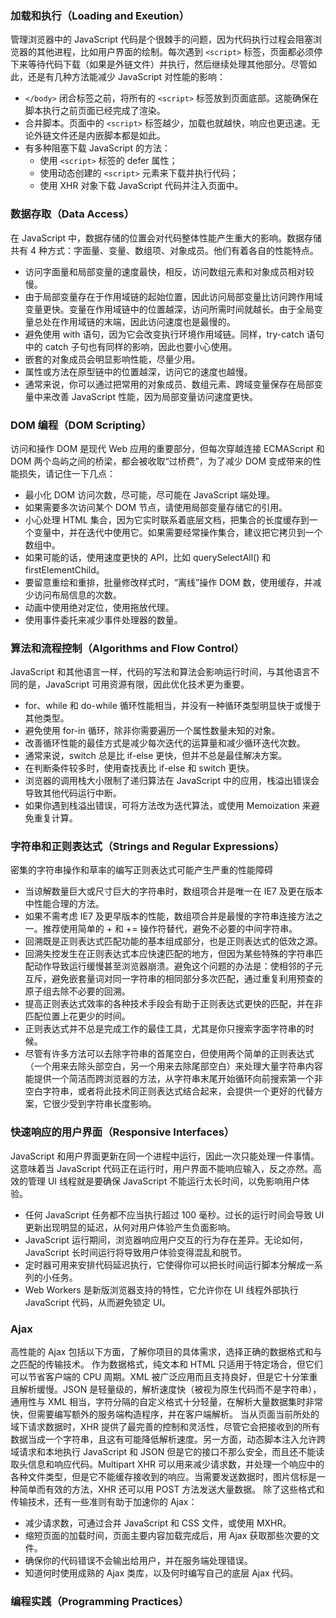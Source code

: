 ### 加载和执行（Loading and Exeution）

管理浏览器中的 JavaScript 代码是个很棘手的问题，因为代码执行过程会阻塞浏览器的其他进程，比如用户界面的绘制。每次遇到 `<script>` 标签，页面都必须停下来等待代码下载（如果是外链文件）并执行，然后继续处理其他部分。尽管如此，还是有几种方法能减少 JavaScript 对性能的影响：

* `</body>` 闭合标签之前，将所有的 `<script>` 标签放到页面底部。这能确保在脚本执行之前页面已经完成了渲染。
* 合并脚本。页面中的 `<script>` 标签越少，加载也就越快，响应也更迅速。无论外链文件还是内嵌脚本都是如此。
* 有多种阻塞下载 JavaScript 的方法：
    * 使用 `<script>` 标签的 defer 属性；
    * 使用动态创建的 `<script>` 元素来下载并执行代码；
    * 使用 XHR 对象下载 JavaScript 代码并注入页面中。

### 数据存取（Data Access）

在 JavaScript 中，数据存储的位置会对代码整体性能产生重大的影响。数据存储共有 4 种方式：字面量、变量、数组项、对象成员。他们有着各自的性能特点。

* 访问字面量和局部变量的速度最快，相反，访问数组元素和对象成员相对较慢。
* 由于局部变量存在于作用域链的起始位置，因此访问局部变量比访问跨作用域变量更快。变量在作用域链中的位置越深，访问所需时间就越长。由于全局变量总处在作用域链的末端，因此访问速度也是最慢的。
* 避免使用 with 语句，因为它会改变执行环境作用域链。同样，try-catch 语句中的 catch 子句也有同样的影响，因此也要小心使用。
* 嵌套的对象成员会明显影响性能，尽量少用。
* 属性或方法在原型链中的位置越深，访问它的速度也越慢。
* 通常来说，你可以通过把常用的对象成员、数组元素、跨域变量保存在局部变量中来改善 JavaScript 性能，因为局部变量访问速度更快。

### DOM 编程（DOM Scripting）

访问和操作 DOM 是现代 Web 应用的重要部分，但每次穿越连接 ECMAScript 和 DOM 两个岛屿之间的桥梁，都会被收取“过桥费”，为了减少 DOM 变成带来的性能损失，请记住一下几点：

* 最小化 DOM 访问次数，尽可能，尽可能在 JavaScript 端处理。
* 如果需要多次访问某个 DOM 节点，请使用局部变量存储它的引用。
* 小心处理 HTML 集合，因为它实时联系着底层文档，把集合的长度缓存到一个变量中，并在迭代中使用它。如果需要经常操作集合，建议把它拷贝到一个数组中。
* 如果可能的话，使用速度更快的 API，比如 querySelectAll() 和 firstElementChild。
* 要留意重绘和重排，批量修改样式时，“离线”操作 DOM 数，使用缓存，并减少访问布局信息的次数。
* 动画中使用绝对定位，使用拖放代理。
* 使用事件委托来减少事件处理器的数量。

### 算法和流程控制（Algorithms and Flow Control）

JavaScript 和其他语言一样，代码的写法和算法会影响运行时间，与其他语言不同的是，JavaScript 可用资源有限，因此优化技术更为重要。

* for、while 和 do-while 循环性能相当，并没有一种循环类型明显快于或慢于其他类型。
* 避免使用 for-in 循环，除非你需要遍历一个属性数量未知的对象。
* 改善循环性能的最佳方式是减少每次迭代的运算量和减少循环迭代次数。
* 通常来说，switch 总是比 if-else 更快，但并不总是最佳解决方案。
* 在判断条件较多时，使用查找表比 if-else 和 switch 更快。
* 浏览器的调用栈大小限制了递归算法在 JavaScript 中的应用，栈溢出错误会导致其他代码运行中断。
* 如果你遇到栈溢出错误，可将方法改为迭代算法，或使用 Memoization 来避免重复计算。

### 字符串和正则表达式（Strings and Regular Expressions）

密集的字符串操作和草率的编写正则表达式可能产生严重的性能障碍

* 当谅解数量巨大或尺寸巨大的字符串时，数组项合并是唯一在 IE7 及更在版本中性能合理的方法。
* 如果不需考虑 IE7 及更早版本的性能，数组项合并是最慢的字符串连接方法之一。推荐使用简单的 + 和 += 操作符替代，避免不必要的中间字符串。
* 回溯既是正则表达式匹配功能的基本组成部分，也是正则表达式的低效之源。
* 回溯失控发生在正则表达式本应快速匹配的地方，但因为某些特殊的字符串匹配动作导致运行缓慢甚至浏览器崩溃。避免这个问题的办法是：使相邻的子元互斥，避免嵌套量词对同一字符串的相同部分多次匹配，通过重复利用预查的原子组去除不必要的回溯。
* 提高正则表达式效率的各种技术手段会有助于正则表达式更快的匹配，并在非匹配位置上花更少的时间。
* 正则表达式并不总是完成工作的最佳工具，尤其是你只搜索字面字符串的时候。
* 尽管有许多方法可以去除字符串的首尾空白，但使用两个简单的正则表达式（一个用来去除头部空白，另一个用来去除尾部空白）来处理大量字符串内容能提供一个简洁而跨浏览器的方法，从字符串末尾开始循环向前搜索第一个非空白字符串，或者将此技术同正则表达式结合起来，会提供一个更好的代替方案，它很少受到字符串长度影响。

### 快速响应的用户界面（Responsive Interfaces）

JavaScript 和用户界面更新在同一个进程中运行，因此一次只能处理一件事情。这意味着当 JavaScript 代码正在运行时，用户界面不能响应输入，反之亦然。高效的管理 UI 线程就是要确保 JavaScript 不能运行太长时间，以免影响用户体验。

* 任何 JavaScript 任务都不应当执行超过 100 毫秒。过长的运行时间会导致 UI 更新出现明显的延迟，从何对用户体验产生负面影响。
* JavaScript 运行期间，浏览器响应用户交互的行为存在差异。无论如何，JavaScript 长时间运行将导致用户体验变得混乱和脱节。
* 定时器可用来安排代码延迟执行，它使得你可以把长时间运行脚本分解成一系列的小任务。
* Web Workers 是新版浏览器支持的特性，它允许你在 UI 线程外部执行 JavaScript 代码，从而避免锁定 UI。

### Ajax

高性能的 Ajax 包括以下方面，了解你项目的具体需求，选择正确的数据格式和与之匹配的传输技术。
作为数据格式，纯文本和 HTML 只适用于特定场合，但它们可以节省客户端的 CPU 周期。XML 被广泛应用而且支持良好，但是它十分笨重且解析缓慢。JSON 是轻量级的，解析速度快（被视为原生代码而不是字符串），通用性与 XML 相当，字符分隔的自定义格式十分轻量，在解析大量数据集时非常快，但需要编写额外的服务端构造程序，并在客户端解析。
当从页面当前所处的域下请求数据时，XHR 提供了最完善的控制和灵活性，尽管它会把接收到的所有数据当成一个字符串，且这有可能降低解析速度。另一方面，动态脚本注入允许跨域请求和本地执行 JavaScript 和 JSON 但是它的接口不那么安全，而且还不能读取头信息和响应代码。Multipart XHR 可以用来减少请求数，并处理一个响应中的各种文件类型，但是它不能缓存接收到的响应。当需要发送数据时，图片信标是一种简单而有效的方法，XHR 还可以用 POST 方法发送大量数据。
除了这些格式和传输技术，还有一些准则有助于加速你的 Ajax：

* 减少请求数，可通过合并 JavaScript 和 CSS 文件，或使用 MXHR。
* 缩短页面的加载时间，页面主要内容加载完成后，用 Ajax 获取那些次要的文件。
* 确保你的代码错误不会输出给用户，并在服务端处理错误。
* 知道何时使用成熟的 Ajax 类库，以及何时编写自己的底层 Ajax 代码。

### 编程实践（Programming Practices）